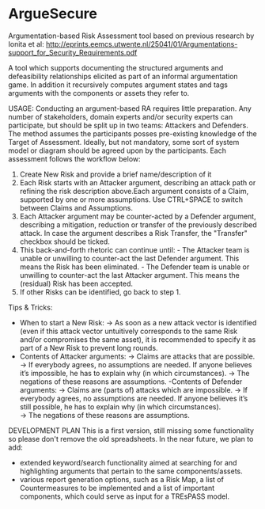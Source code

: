 # ArgueSecure
Argumentation-based Risk Assessment tool based on previous research by Ionita et al: http://eprints.eemcs.utwente.nl/25041/01/Argumentations-support_for_Security_Requirements.pdf

A tool which supports documenting the structured arguments and defeasibility relationships elicited as part of an informal argumentation game. In addition it recursively computes argument states and tags arguments with the components or assets they refer to.


USAGE:
Conducting an argument-based RA requires little preparation. Any number of stakeholders, domain experts and/or security experts can participate, but should be split up in two teams: Attackers and Defenders. The method assumes the participants posses pre-existing knowledge of the Target of Assessment. Ideally, but not mandatory, some sort of system model or diagram should be agreed upon by the participants. Each assessment follows the workflow below:
  1.  Create New Risk and provide a brief name/description of it
  2.  Each Risk starts with an Attacker argument, describing an attack path or refining the risk description above.Each argument consists of a Claim, supported by one or more assumptions. Use CTRL+SPACE to switch between Claims and Assumptions.
  3.  Each Attacker argument may be counter-acted by a Defender argument, describing a mitigation, reduction or transfer of the previously described attack. In case the argument describes a Risk Transfer, the "Transfer"  checkbox should be ticked.
  4.  This back-and-forth rhetoric can continue until:
     - The Attacker team is unable or unwilling to counter-act the last Defender argument. This means the Risk has been eliminated.
     - The Defender team is unable or unwilling to counter-act the last Attacker argument. This means the (residual) Risk has been accepted.
  5.  If other Risks  can be identified, go back to step 1.



Tips & Tricks:
- When to start a New Risk:
    -> As soon as a new attack vector is identified (even if this attack vector untuitively corresponds to the same Risk and/or compromises the same asset), it is recommended to specify it as part of a New Risk to prevent long rounds.
- Contents of Attacker arguments:
    -> Claims are attacks that are possible. 
    -> If everybody agrees, no assumptions are needed. If anyone believes it’s impossible, he has to explain why (in which circumstances). 
    -> The negations of these reasons are assumptions.
-Contents of Defender arguments: 
    -> Claims are (parts of) attacks which are impossible. 
    -> If everybody agrees, no assumptions are needed. If anyone believes it’s still possible, he has to explain why (in which circumstances).  
    -> The negations of these reasons are assumptions.


DEVELOPMENT PLAN
This is a first version, still missing some functionality so please don't remove the old spreadsheets. In the near future, we plan to add:
- extended keyword/search  functionality aimed at searching for and highlighting arguments that pertain to the same components/assets.
- various report generation options, such as a Risk Map, a list of Countermeasures to be implemented and a list of important components, which could serve as input for a TREsPASS model.
